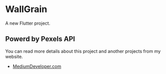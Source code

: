 # WallGrain

A new Flutter project.

## Powerd by Pexels API

You can read more details about this project and another projects from my website.

- [MediumDeveloper.com](https://mediumdeveloper.com)

